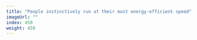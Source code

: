 ```yaml
---
title: "People instinctively run at their most energy-efficient speed"
imageUrl: ""
index: 458
weight: 458
---
```


